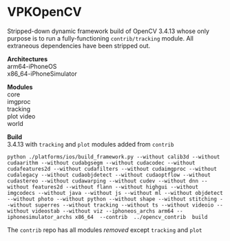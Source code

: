 # VPKOpenCV

Stripped-down dynamic framework build of OpenCV 3.4.13 whose only purpose is to run a fully-functioning `contrib/tracking` module. All extraneous dependencies have been stripped out.

**Architectures**  
arm64-iPhoneOS  
x86_64-iPhoneSimulator   

**Modules**   
core  
imgproc  
tracking  
plot
video  
world  


**Build**  
3.4.13 with `tracking` and `plot` modules added from `contrib`
 
`
python ./platforms/ios/build_framework.py --without calib3d --without cudaarithm --without cudabgsegm --without cudacodec --without cudafeatures2d --without cudafilters --without cudaimgproc --without cudalegacy --without cudaobjdetect --without cudaoptflow --without cudastereo --without cudawarping --without cudev --without dnn --without features2d --without flann --without highgui --without imgcodecs --without java --without js --without ml --without objdetect --without photo --without python --without shape --without stitching --without superres --without tracking --without ts --without videoio --without videostab --without viz --iphoneos_archs arm64 --iphonesimulator_archs x86_64  --contrib  ../opencv_contrib  build
`

The `contrib` repo has all modules _removed_ except `tracking` and `plot`
